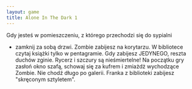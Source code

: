 ```yaml
---
layout: game
title: Alone In The Dark 1
---
```


Gdy jesteś w pomieszczeniu, z którego przechodzi się do sypialni
- zamknij za sobą drzwi. Zombie zabijesz na korytarzu. W bibliotece
czytaj książki tylko w pentagramie. Gdy zabijesz JEDYNEGO, reszta
duchów zginie. Rycerz i szczury są nieśmiertelne! Na początku gry
zasłoń okno szafą, schowaj się za kufrem i zmiażdż wychodzące 
Zombie.
Nie chodź długo po galerii. Franka z biblioteki zabijesz "skręconym
sztyletem".
